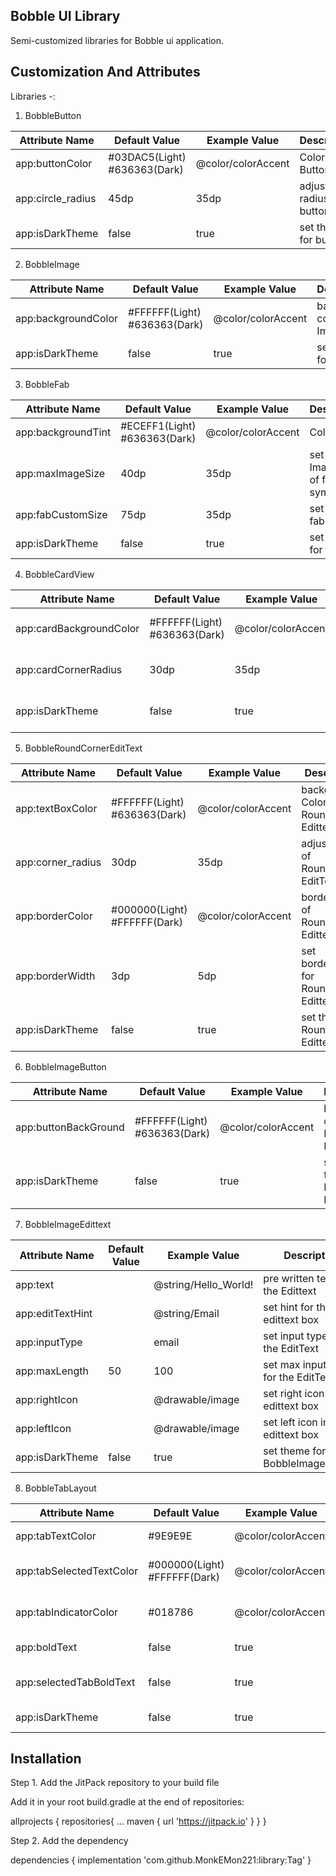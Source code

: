 
## Bobble UI Library

Semi-customized libraries for Bobble ui application.


## Customization And Attributes

Libraries -:

1. BobbleButton

| Attribute Name  | Default Value | Example Value | Description |
| ------------- | ------------- | ------------ | ------------- |
| app:buttonColor  | #03DAC5(Light) #636363(Dark) | @color/colorAccent | Color of Button |
| app:circle_radius  | 45dp  | 35dp | adjust radius of button |
| app:isDarkTheme  | false  | true | set theme for button |

2. BobbleImage

| Attribute Name  | Default Value | Example Value | Description |
| ------------- | ------------- | ------------ | ------------- |
| app:backgroundColor  | #FFFFFF(Light) #636363(Dark) | @color/colorAccent | background color of ImageView
| app:isDarkTheme  | false  | true | set theme for button |

3. BobbleFab

| Attribute Name  | Default Value | Example Value | Description |
| ------------- | ------------- | ------------ | ------------- |
| app:backgroundTint  | #ECEFF1(Light) #636363(Dark) | @color/colorAccent | Color of fab |
| app:maxImageSize | 40dp  | 35dp | set ImageSize of fab symbol |
| app:fabCustomSize  | 75dp  | 35dp | set size of fab |
| app:isDarkTheme  | false  | true | set theme for fab |

4. BobbleCardView

| Attribute Name  | Default Value | Example Value | Description |
| ------------- | ------------- | ------------ | ------------- |
| app:cardBackgroundColor  | #FFFFFF(Light) #636363(Dark) | @color/colorAccent | background Color of CardView |
| app:cardCornerRadius  | 30dp  | 35dp | adjust radius of CardView |
| app:isDarkTheme  | false  | true | set theme for CardView |

5. BobbleRoundCornerEditText

| Attribute Name  | Default Value | Example Value | Description |
| ------------- | ------------- | ------------ | ------------- |
| app:textBoxColor | #FFFFFF(Light) #636363(Dark) | @color/colorAccent | background Color of RoundCorner Edittext |
| app:corner_radius| 30dp  | 35dp | adjust radius of RoundCorner EditText |
| app:borderColor  | #000000(Light) #FFFFFF(Dark) | @color/colorAccent | border color of RoundCorner Edittext |
| app:borderWidth  | 3dp  | 5dp | set borderWidth for RoundCorner Edittext |
| app:isDarkTheme  | false  | true | set theme for RoundCorner Edittext |

6. BobbleImageButton

| Attribute Name  | Default Value | Example Value | Description |
| ------------- | ------------- | ------------ | ------------- |
| app:buttonBackGround  | #FFFFFF(Light) #636363(Dark) | @color/colorAccent | background color of ImageView Button |
| app:isDarkTheme  | false  | true | set theme for ImageView Button |

7. BobbleImageEdittext

| Attribute Name  | Default Value | Example Value | Description |
| ------------- | ------------- | ------------ | ------------- |
| app:text  |  | @string/Hello_World! | pre written text in the Edittext |
| app:editTextHint  |   | @string/Email | set hint for the edittext box |
| app:inputType  |  | email | set input type for the EditText |
| app:maxLength  |50 | 100 | set max inputlength for the EditText |
| app:rightIcon  |   | @drawable/image | set right icon in the edittext box |
| app:leftIcon  |   | @drawable/image | set left icon in the edittext box |
| app:isDarkTheme  | false  | true | set theme for BobbleImageEdittext |

8. BobbleTabLayout

| Attribute Name  | Default Value | Example Value | Description |
| ------------- | ------------- | ------------ | ------------- |
| app:tabTextColor  | #9E9E9E | @color/colorAccent | set text color of Tabs |
| app:tabSelectedTextColor  | #000000(Light) #FFFFFF(Dark)  | @color/colorAccent | set text color of Selected tabs color |
| app:tabIndicatorColor  | #018786 | @color/colorAccent | set color of selected tab indicator |
| app:boldText  |false | true | set if tab text should be bold |
| app:selectedTabBoldText  |  false | true | set if selected tab text should be bold |
| app:isDarkTheme  | false  | true | set theme for BobbleTabLayout |


## Installation

Step 1. Add the JitPack repository to your build file

Add it in your root build.gradle at the end of repositories:

allprojects {
repositories{
...
maven { url 'https://jitpack.io' }
}
}

Step 2. Add the dependency

dependencies {
	        implementation 'com.github.MonkEMon221:library:Tag'
	}

    
